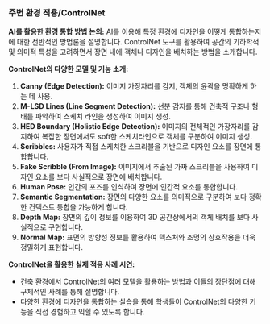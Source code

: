 ### 주변 환경 적용/ControlNet
**AI를 활용한 환경 통합 방법 논의:**
AI를 이용해 특정 환경에 디자인을 어떻게 통합하는지에 대한 전반적인 방법론을 설명합니다.
ControlNet 도구를 활용하여 공간의 기하학적 및 의미적 특성을 고려하면서 장면 내에 객체나 디자인을 배치하는 방법을 소개합니다.

**ControlNet의 다양한 모델 및 기능 소개:**    

1. **Canny (Edge Detection):** 이미지 가장자리를 감지, 객체의 윤곽을 명확하게 하는 데 사용.
2.  **M-LSD Lines (Line Segment Detection):** 선분 감지를 통해 건축적 구조나 형태를 파악하여 스케치 라인을 생성하여 이미지 생성.
3. **HED Boundary (Holistic Edge Detection):** 이미지의 전체적인 가장자리를 감지하여 복잡한 장면에서도 soft한 스케치라인으로 객체를 구분하여 이미지 생성.
4. **Scribbles:** 사용자가 직접 스케치한 스크리블을 기반으로 디자인 요소를 장면에 통합합니다.
5. **Fake Scribble (From Image):** 이미지에서 추출된 가짜 스크리블을 사용하여 디자인 요소를 보다 사실적으로 장면에 배치합니다.
6. **Human Pose:** 인간의 포즈를 인식하여 장면에 인간적 요소를 통합합니다.
7. **Semantic Segmentation:** 장면의 다양한 요소를 의미적으로 구분하여 보다 정확한 컨텍스트 통합을 가능하게 합니다.
8. **Depth Map:** 장면의 깊이 정보를 이용하여 3D 공간상에서의 객체 배치를 보다 사실적으로 구현합니다.
9. **Normal Map:** 표면의 방향성 정보를 활용하여 텍스처와 조명의 상호작용을 더욱 정밀하게 표현합니다.

**ControlNet을 활용한 실제 적용 사례 시연:**    
- 건축 환경에서 ControlNet의 여러 모델을 활용하는 방법과 이들의 장단점에 대해 구체적인 사례를 통해 설명합니다.
- 다양한 환경에 디자인을 통합하는 실습을 통해 학생들이 ControlNet의 다양한 기능을 직접 경험하고 익힐 수 있도록 합니다.
